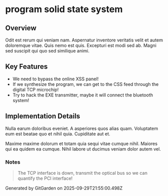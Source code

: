 # program solid state system

## Overview
Odit est rerum qui veniam nam. Aspernatur inventore veritatis velit et autem doloremque vitae. Quis nemo est quis. Excepturi est modi sed ab. Magni sed suscipit qui quo sed similique animi.

## Key Features
- We need to bypass the online XSS panel!
- If we synthesize the program, we can get to the CSS feed through the digital TCP microchip!
- Try to hack the EXE transmitter, maybe it will connect the bluetooth system!

## Implementation Details
Nulla earum doloribus eveniet. A asperiores quos alias quam. Voluptatem eum est beatae quo et nihil quia. Cupiditate aut et.
 Maxime maxime dolorum et totam quia sequi vitae cumque nihil. Maiores qui ea quidem ea cumque. Nihil labore ut ducimus veniam dolor autem vel.

### Notes
> The TCP interface is down, transmit the optical bus so we can quantify the PCI interface!

Generated by GitGarden on 2025-09-29T21:55:00.498Z